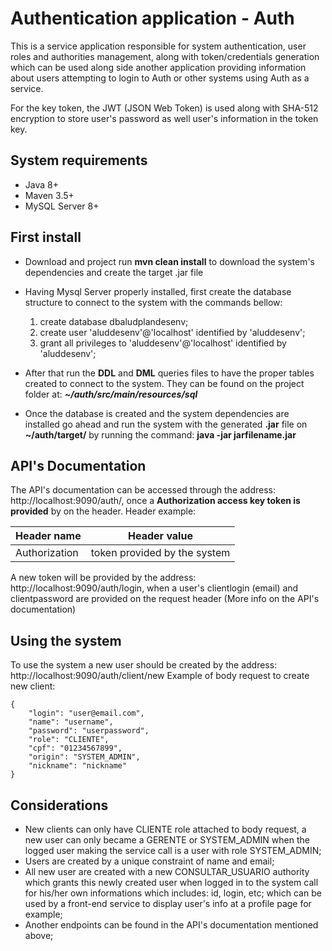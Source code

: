 # Authentication application - Auth

This is a service application responsible for system authentication, user roles and authorities management, along with token/credentials generation which can be used along side another application providing information about users attempting to login to Auth or other systems using Auth as a service.

For the key token, the JWT (JSON Web Token) is used along with SHA-512 encryption to store user's password as well user's information in the token key.

## System requirements

* Java 8+
* Maven 3.5+
* MySQL Server 8+

## First install

* Download and project run **mvn clean install** to download the system's dependencies and create the target .jar file
* Having Mysql Server properly installed, first create the database structure to connect to the system with the commands bellow:
	 1. create database dbaludplandesenv;
	 2. create user 'aluddesenv'@'localhost' identified by 'aluddesenv';
	 3. grant all privileges to 'aluddesenv'@'localhost' identified by 'aluddesenv';

* After that run the **DDL** and **DML** queries files to have the proper tables created to connect to the system. They can be found on the project folder at: ***~/auth/src/main/resources/sql***
* Once the database is created and the system dependencies are installed go ahead and run the system with the generated **.jar** file on **~/auth/target/** by running the command: **java -jar jarfilename.jar**

## API's Documentation

The API's documentation can be accessed through the address: http://localhost:9090/auth/, once a **Authorization access key token is provided** by on the header.
Header example:

|Header name|Header value|
|--|--|
|Authorization|token provided by the system|

A new token will be provided by the address: http://localhost:9090/auth/login, when a user's clientlogin (email) and clientpassword are provided on the request header (More info on the API's documentation)

## Using the system

To use the system a new user should be created by the address: http://localhost:9090/auth/client/new
Example of body request to create new client:

    {
		"login": "user@email.com",
		"name": "username",
		"password": "userpassword",
		"role": "CLIENTE",
		"cpf": "01234567899",
		"origin": "SYSTEM_ADMIN",
		"nickname": "nickname"
	}

## Considerations
* New clients can only have CLIENTE role attached to body request, a new user can only became a GERENTE or SYSTEM_ADMIN when the logged user making the service call is a user with role SYSTEM_ADMIN;
* Users are created by a unique constraint of name and email;
* All new user are created with a new CONSULTAR_USUARIO authority which grants this newly created user when logged in to the system call for his/her own informations which includes: id, login, etc; which can be used by a front-end service to display user's info at a profile page for example;
* Another endpoints can be found in the API's documentation mentioned above;